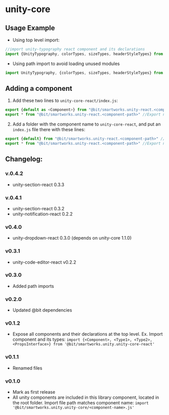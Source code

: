# unity-core

## Usage Example
- Using top level import:
```javascript
//import unity-typography react component and its declarations
import {UnityTypography, colorTypes, sizeTypes, headerStyleTypes} from '@bit/smartworks.unity.unity-core-react'
```
- Using path import to avoid loading unused modules
```javascript
import UnityTypography, {colorTypes, sizeTypes, headerStyleTypes} from '@bit/smartworks.unity.unity-core-react/UnityTypography'
```

## Adding a component
1) Add these two lines to `unity-core-react/index.js`:
```javascript
export {default as <Component>} from "@bit/smartworks.unity-react.<component-path>" //Export Component definition
export * from "@bit/smartworks.unity-react.<component-path>" //Export named exports such as typescript declarations
```
2) Add a folder with the component name to `unity-core-react`, and put an `index.js` file there with these lines:
```javascript
export {default} from "@bit/smartworks.unity-react.<component-path>" //Export Component definition
export * from "@bit/smartworks.unity-react.<component-path>" //Export named exports such as typescript declarations
```

## Changelog:

### v.0.4.2
- unity-section-react 0.3.3

### v.0.4.1
- unity-section-react 0.3.2
- unity-notification-react 0.2.2

### v0.4.0
- unity-dropdown-react 0.3.0 (depends on unity-core 1.1.0)

### v0.3.1
- unity-code-editor-react v0.2.2

### v0.3.0
- Added path imports

### v0.2.0
- Updated @bit dependencies

### v0.1.2
- Expose all components and their declarations at the top level.
Ex. Import component and its types:
`import {<Component>, <Type1>, <Type2>, <PropsInterface>} from '@bit/smartworks.unity.unity-core-react'`

### v0.1.1
- Renamed files

### v0.1.0
- Mark as first release
- All unity components are included in this library component, located in the root folder. Import file path matches component name:
`import '@bit/smartworks.unity.unity-core/<component-name>.js'`
